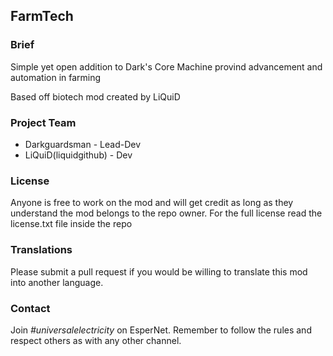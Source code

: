 ## FarmTech

### Brief
Simple yet open addition to Dark's Core Machine provind advancement and automation in farming

Based off biotech mod created by LiQuiD

### Project Team
* Darkguardsman - Lead-Dev
* LiQuiD(liquidgithub) - Dev


### License
Anyone is free to work on the mod and will get credit as long as they understand the mod belongs to the repo owner.
For the full license read the license.txt file inside the repo

### Translations
Please submit a pull request if you would be willing to translate this mod into another language.

### Contact
Join *#universalelectricity* on EsperNet. Remember to follow the rules and respect others as with any other channel.

